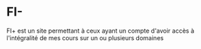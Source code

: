 # FI-
FI+ est un site permettant à ceux ayant un compte d'avoir accès à l'intégralité de mes cours sur un ou plusieurs domaines
